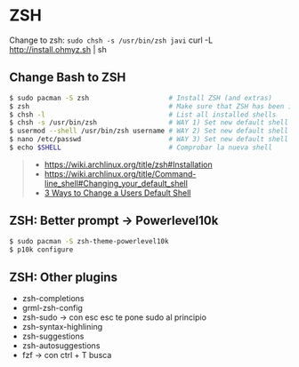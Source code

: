 # ZSH

Change to zsh: `sudo chsh -s /usr/bin/zsh javi`
curl -L http://install.ohmyz.sh | sh

## Change Bash to ZSH

```bash
$ sudo pacman -S zsh                    # Install ZSH (and extras)
$ zsh                                   # Make sure that ZSH has been installed correctly
$ chsh -l                               # List all installed shells
$ chsh -s /usr/bin/zsh                  # WAY 1) Set new default shell (zsh) for your user
$ usermod --shell /usr/bin/zsh username # WAY 2) Set new default shell (zsh) for a user
$ nano /etc/passwd                      # WAY 3) Set new default shell (zsh) for a user
$ echo $SHELL                           # Comprobar la nueva shell
```

> - https://wiki.archlinux.org/title/zsh#Installation
> - https://wiki.archlinux.org/title/Command-line_shell#Changing_your_default_shell
> - [3 Ways to Change a Users Default Shell](https://www.tecmint.com/change-a-users-default-shell-in-linux/)

## ZSH: Better prompt -> Powerlevel10k

```bash
$ sudo pacman -S zsh-theme-powerlevel10k
$ p10k configure
```

## ZSH: Other plugins

- zsh-completions
- grml-zsh-config
- zsh-sudo   -> con esc esc  te pone sudo al principio
- zsh-syntax-highlining
- zsh-suggestions
- zsh-autosuggestions
- fzf -> con ctrl + T busca